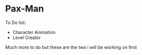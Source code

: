 # Pax-Man
To Do list:
 - Character Animation
 - Level Creator

Much more to do but these are the two i will be working on first
